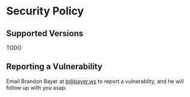 # Security Policy

## Supported Versions

TODO

## Reporting a Vulnerability

Email Brandon Bayer at b@bayer.ws to report a vulnerablity, and he will follow up with you asap.
